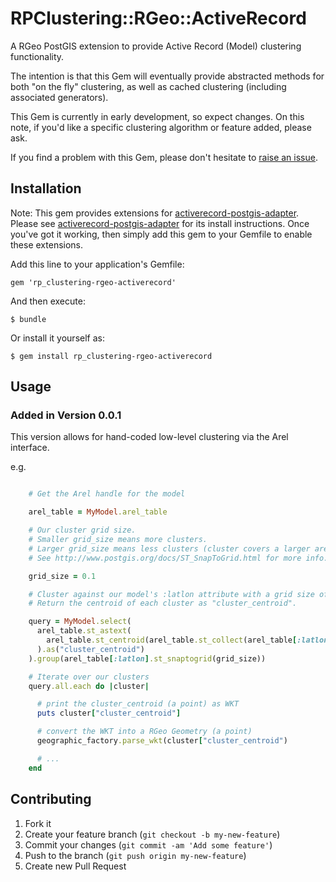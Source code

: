 # RPClustering::RGeo::ActiveRecord

A RGeo PostGIS extension to provide Active Record (Model) clustering functionality.

The intention is that this Gem will eventually provide abstracted methods for
both "on the fly" clustering, as well as cached clustering (including associated generators).

This Gem is currently in early development, so expect changes. On this note, if you'd like a specific clustering
algorithm or feature added, please ask.

If you find a problem with this Gem, please don't hesitate to [raise an issue](https://github.com/robertpyke/rp_clustering-rgeo-activerecord/issues).

## Installation

Note: This gem provides extensions for [activerecord-postgis-adapter](https://github.com/dazuma/activerecord-postgis-adapter).
Please see [activerecord-postgis-adapter](https://github.com/dazuma/activerecord-postgis-adapter)
for its install instructions. Once you've got
it working, then simply add this gem to your Gemfile to enable these extensions.

Add this line to your application's Gemfile:

    gem 'rp_clustering-rgeo-activerecord'

And then execute:

    $ bundle

Or install it yourself as:

    $ gem install rp_clustering-rgeo-activerecord


## Usage

### Added in Version 0.0.1

This version allows for hand-coded low-level clustering via the Arel interface.

e.g.

```ruby

    # Get the Arel handle for the model

    arel_table = MyModel.arel_table

    # Our cluster grid size.
    # Smaller grid_size means more clusters.
    # Larger grid_size means less clusters (cluster covers a larger area).
    # See http://www.postgis.org/docs/ST_SnapToGrid.html for more info.

    grid_size = 0.1

    # Cluster against our model's :latlon attribute with a grid size of '0.1'.
    # Return the centroid of each cluster as "cluster_centroid".

    query = MyModel.select(
      arel_table.st_astext(
        arel_table.st_centroid(arel_table.st_collect(arel_table[:latlon]))
      ).as("cluster_centroid")
    ).group(arel_table[:latlon].st_snaptogrid(grid_size))

    # Iterate over our clusters
    query.all.each do |cluster|

      # print the cluster_centroid (a point) as WKT
      puts cluster["cluster_centroid"]

      # convert the WKT into a RGeo Geometry (a point)
      geographic_factory.parse_wkt(cluster["cluster_centroid")

      # ...
    end

```

## Contributing

1. Fork it
2. Create your feature branch (`git checkout -b my-new-feature`)
3. Commit your changes (`git commit -am 'Add some feature'`)
4. Push to the branch (`git push origin my-new-feature`)
5. Create new Pull Request
